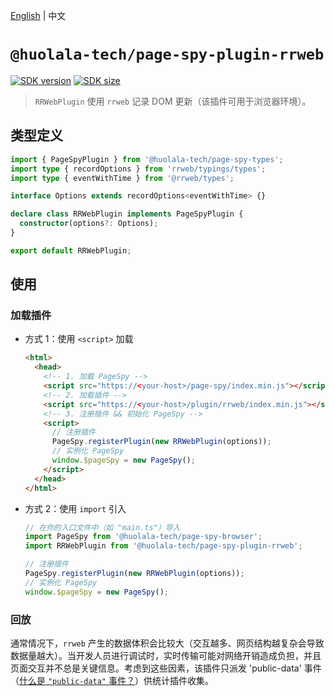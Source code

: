 [npm-image]: https://img.shields.io/npm/v/@huolala-tech/page-spy-plugin-rrweb?logo=npm&label=version
[npm-url]: https://www.npmjs.com/package/@huolala-tech/page-spy-plugin-rrweb
[minified-image]: https://img.shields.io/bundlephobia/min/@huolala-tech/page-spy-plugin-rrweb
[minified-url]: https://unpkg.com/browse/@huolala-tech/page-spy-plugin-rrweb/dist/iife/index.min.js

[English](./README.md) | 中文

# `@huolala-tech/page-spy-plugin-rrweb`

[![SDK version][npm-image]][npm-url]
[![SDK size][minified-image]][minified-url]

> `RRWebPlugin` 使用 `rrweb` 记录 DOM 更新（该插件可用于浏览器环境）。

## 类型定义

```ts
import { PageSpyPlugin } from '@huolala-tech/page-spy-types';
import type { recordOptions } from 'rrweb/typings/types';
import type { eventWithTime } from '@rrweb/types';

interface Options extends recordOptions<eventWithTime> {}

declare class RRWebPlugin implements PageSpyPlugin {
  constructor(options?: Options);
}

export default RRWebPlugin;
```

## 使用

### 加载插件

- 方式 1：使用 `<script>` 加载

  ```html
  <html>
    <head>
      <!-- 1. 加载 PageSpy -->
      <script src="https://<your-host>/page-spy/index.min.js"></script>
      <!-- 2. 加载插件 -->
      <script src="https://<your-host>/plugin/rrweb/index.min.js"></script>
      <!-- 3. 注册插件 && 初始化 PageSpy -->
      <script>
        // 注册插件
        PageSpy.registerPlugin(new RRWebPlugin(options));
        // 实例化 PageSpy
        window.$pageSpy = new PageSpy();
      </script>
    </head>
  </html>
  ```

- 方式 2：使用 `import` 引入

  ```ts
  // 在你的入口文件中（如 "main.ts"）导入
  import PageSpy from '@huolala-tech/page-spy-browser';
  import RRWebPlugin from '@huolala-tech/page-spy-plugin-rrweb';

  // 注册插件
  PageSpy.registerPlugin(new RRWebPlugin(options));
  // 实例化 PageSpy
  window.$pageSpy = new PageSpy();
  ```

### 回放

通常情况下，`rrweb` 产生的数据体积会比较大（交互越多、网页结构越复杂会导致数据量越大）。当开发人员进行调试时，实时传输可能对网络开销造成负担，并且页面交互并不总是关键信息。考虑到这些因素，该插件只派发 'public-data' 事件（[什么是 `"public-data"` 事件？](../../docs//plugin_zh.md#行为约定)）供统计插件收集。
